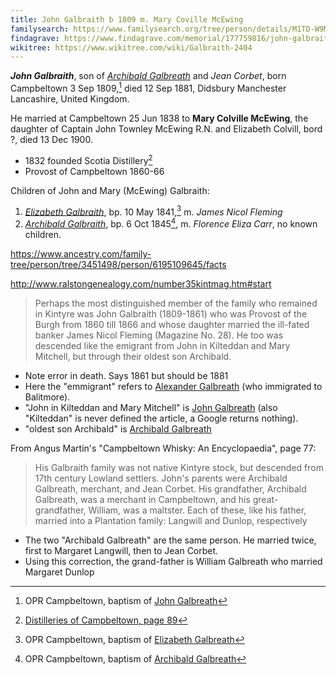 ```yaml
---
title: John Galbraith b 1809 m. Mary Coville McEwing
familysearch: https://www.familysearch.org/tree/person/details/M1TD-W9M
findagrave: https://www.findagrave.com/memorial/177759816/john-galbraith
wikitree: https://www.wikitree.com/wiki/Galbraith-2404
---
```

***John Galbraith***, son of *[Archibald Galbreath](galbreath-archibald-1760.md)* and *Jean Corbet*, born Campbeltown 3 Sep 1809,[^birth] died 12 Sep 1881, Didsbury Manchester Lancashire, United Kingdom. 

He married at Campbeltown 25 Jun 1838 to **Mary Colville McEwing**, the daughter of Captain John Townley McEwing R.N. and Elizabeth Colvill, bord ?, died 13 Dec 1900.

- 1832 founded Scotia Distillery[^scotia1]
- Provost of Campbeltown 1860-66

Children of John and Mary (McEwing) Galbraith:

1. *[Elizabeth Galbraith](galbraith-elizabeth-1841.md)*, bp. 10 May 1841,[^birth-elizabeth] m. *James Nicol Fleming* 
2. *[Archibald Galbraith](galbreath-archibald-1845-carr.md)*, bp. 6 Oct 1845[^birth-archibald], m. *Florence Eliza Carr*, no known children.

https://www.ancestry.com/family-tree/person/tree/3451498/person/6195109645/facts

http://www.ralstongenealogy.com/number35kintmag.htm#start

> Perhaps the most distinguished member of the family who remained 
> in Kintyre was John Galbraith (1809-1861) who was Provost of
> the Burgh from 1860 till 1866 and whose daughter married the 
> ill-fated banker James Nicol Fleming (Magazine No. 28).
> He too was descended like the emigrant from John in Kilteddan 
> and Mary Mitchell, but through their oldest son Archibald. 

- Note error in death.  Says 1861 but should be 1881
- Here the "emmigrant" refers to [Alexander Galbreath](galbreath-alexander-1753.md) (who immigrated to Balitmore).
- "John in Kilteddan and Mary Mitchell" is [John Galbreath](galbreath-john-1680.md) (also "Kilteddan" is never defined the article, a Google returns nothing).
- "oldest son Archibald" is [Archibald Galbreath](galbreath-archibald-1708.md)

From Angus Martin's "Campbeltown Whisky: An Encyclopaedia", page 77:

> His Galbraith family was not native Kintyre stock,
> but descended from  17th century Lowland settlers. John's
> parents were Archibald Galbreath, merchant, and Jean
> Corbet. His grandfather, Archibald Galbreath, was a 
> merchant in Campbeltown, and his great-grandfather,
> William, was a maltster. Each of these, like his father,
> married into a Plantation family: Langwill and Dunlop,
> respectively

- The two "Archibald Galbreath" are the same person.  He married twice, first to Margaret Langwill, then to Jean Corbet.
- Using this correction, the grand-father is William Galbreath who married Margaret Dunlop

[^birth]: OPR Campbeltown, baptism of [John Galbreath](/sources/opr-campbeltown-births.md#1809-09-05-john-galbreath)

[^scotia1]: [Distilleries of Campbeltown, page 89](/sources/distilleries-of-campbeltown.md#page-89)

[^birth-elizabeth]: OPR Campbeltown, baptism of [Elizabeth Galbreath](/sources/opr-campbeltown-births.md#1841-05-10-elizabeth-galbreath)

[^birth-archibald]: OPR Campbeltown, baptism of [Archibald Galbreath](/sources/opr-campbeltown-births.md#1845-10-06-archibald-galbreath)
